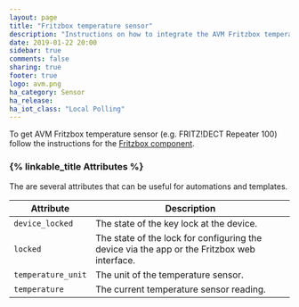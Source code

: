 ```yaml
---
layout: page
title: "Fritzbox temperature sensor"
description: "Instructions on how to integrate the AVM Fritzbox temperature sensor."
date: 2019-01-22 20:00
sidebar: true
comments: false
sharing: true
footer: true
logo: avm.png
ha_category: Sensor
ha_release:
ha_iot_class: "Local Polling"
---
```


To get AVM Fritzbox temperature sensor (e.g. FRITZ!DECT Repeater 100) follow the instructions for the [Fritzbox component](/components/fritzbox/).

### {% linkable_title Attributes %}

The are several attributes that can be useful for automations and templates.

| Attribute | Description |
| --------- | ----------- |
| `device_locked` | The state of the key lock at the device.
| `locked` | The state of the lock for configuring the device via the app or the Fritzbox web interface.
| `temperature_unit` |  The unit of the temperature sensor.
| `temperature` | The current temperature sensor reading.
